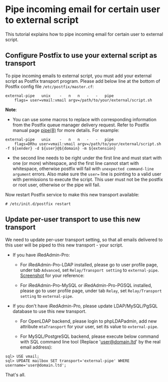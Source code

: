 # Pipe incoming email for certain user to external script 

This tutorial explains how to pipe incoming email for certain user to external script.

## Configure Postfix to use your external script as transport

To pipe incoming emails to external script, you must add your external script
as Postfix transport program. Please add below line at the bottom of Postfix
config file `/etc/postfix/master.cf`:

```
external-pipe   unix    -   n   n   -   -   pipe
    flags= user=vmail:vmail argv=/path/to/your/external/script.sh
```

__Note__:

* You can use some macros to replace with corresponding information from the
Postfix queue manager delivery request. Refer to Postfix manual page
[pipe(8)](http://www.postfix.org/pipe.8.html) for more details. For example:

```
external-pipe   unix    -   n   n   -   -   pipe
    flags=DRhu user=vmail:vmail argv=/path/to/your/external/script.sh -f ${sender} -d ${user}@${domain} -m ${extension}
```

* the second line needs to be right under the first line and must start with
one (or more) whitespace, and the first line cannot start with whitespace,
otherwise postfix will fail with `unexpected command-line argument` errors.
Also make sure the `user=` line is pointing to a valid user with permissions
to execute the script. This user must not be the postfix or root user, otherwise
or the pipe will fail.

Now restart Postfix service to make this new transport available:

```
# /etc/init.d/postfix restart
```

## Update per-user transport to use this new transport

We need to update per-user transport setting, so that all emails delivered to
this user will be piped to this new transport - your script.

* If you have iRedAdmin-Pro:

    * For iRedAdmin-Pro-LDAP installed, please go to user profile page, under
tab `Advanced`, set `Relay/Transport setting` to `external-pipe`.
[Screenshot](http://www.iredmail.org/images/iredadmin/user_profile_relay.png) for your reference:

    * For iRedAdmin-Pro-MySQL or iRedAdmin-Pro-PGSQL installed, please go
to user profile page, under tab `Relay`, set `Relay/Transport setting` to
`external-pipe`.

* If you don't have iRedAdmin-Pro, please update LDAP/MySQL/PgSQL database to
use this new transport.

	*  For OpenLDAP backend, please login to phpLDAPadmin, add new attribute
       `mtaTransport` for your user, set its value to `external-pipe`.

	* For MySQL/PostgreSQL backend, please execute below command with SQL
      command line tool (Replace 'user@domain.ltd' by the real email address):

```
sql> USE vmail;
sql> UPDATE mailbox SET transport='external-pipe' WHERE username='user@domain.ltd';
```

That's all.
